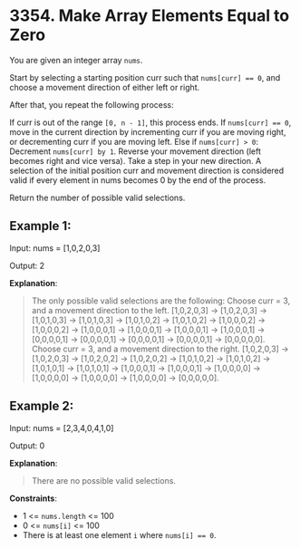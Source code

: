 # 3354. Make Array Elements Equal to Zero
You are given an integer array `nums`.

Start by selecting a starting position curr such that `nums[curr] == 0`, and choose a movement direction of either left or right.

After that, you repeat the following process:

If curr is out of the range `[0, n - 1]`, this process ends.
If `nums[curr] == 0`, move in the current direction by incrementing curr if you are moving right, or decrementing curr if you are moving left.
Else if `nums[curr] > 0`:
Decrement `nums[curr] by 1`.
Reverse your movement direction (left becomes right and vice versa).
Take a step in your new direction.
A selection of the initial position curr and movement direction is considered valid if every element in nums becomes 0 by the end of the process.

Return the number of possible valid selections.

 

## Example 1:

Input: nums = [1,0,2,0,3]

Output: 2

**Explanation**:
> The only possible valid selections are the following:
> Choose curr = 3, and a movement direction to the left.
> [1,0,2,0,3] -> [1,0,2,0,3] -> [1,0,1,0,3] -> [1,0,1,0,3] -> [1,0,1,0,2] -> [1,0,1,0,2] -> [1,0,0,0,2] -> [1,0,0,0,2] -> [1,0,0,0,1] -> [1,0,0,0,1] -> [1,0,0,0,1] -> [1,0,0,0,1] -> [0,0,0,0,1] -> [0,0,0,0,1] -> [0,0,0,0,1] -> [0,0,0,0,1] -> [0,0,0,0,0].
> Choose curr = 3, and a movement direction to the right.
> [1,0,2,0,3] -> [1,0,2,0,3] -> [1,0,2,0,2] -> [1,0,2,0,2] -> [1,0,1,0,2] -> [1,0,1,0,2] -> [1,0,1,0,1] -> [1,0,1,0,1] -> [1,0,0,0,1] -> [1,0,0,0,1] -> [1,0,0,0,0] -> [1,0,0,0,0] -> [1,0,0,0,0] -> [1,0,0,0,0] -> [0,0,0,0,0].

## Example 2:

Input: nums = [2,3,4,0,4,1,0]

Output: 0

**Explanation**:
> There are no possible valid selections.
 
**Constraints**:
- 1 <= `nums.length` <= 100
- 0 <= `nums[i]` <= 100
- There is at least one element `i` where `nums[i] == 0`.